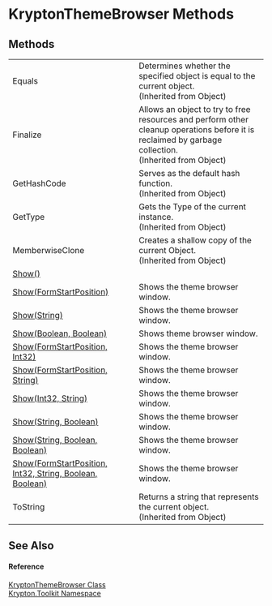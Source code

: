 # KryptonThemeBrowser Methods




## Methods
<table>
<tr>
<td>Equals</td>
<td>Determines whether the specified object is equal to the current object.<br />(Inherited from Object)</td></tr>
<tr>
<td>Finalize</td>
<td>Allows an object to try to free resources and perform other cleanup operations before it is reclaimed by garbage collection.<br />(Inherited from Object)</td></tr>
<tr>
<td>GetHashCode</td>
<td>Serves as the default hash function.<br />(Inherited from Object)</td></tr>
<tr>
<td>GetType</td>
<td>Gets the Type of the current instance.<br />(Inherited from Object)</td></tr>
<tr>
<td>MemberwiseClone</td>
<td>Creates a shallow copy of the current Object.<br />(Inherited from Object)</td></tr>
<tr>
<td><a href="de823a44-1982-405c-74fc-533e9d198954.md">Show()</a></td>
<td> </td></tr>
<tr>
<td><a href="405eb58a-0cc2-f9d8-ff1a-cc063af06bf2.md">Show(FormStartPosition)</a></td>
<td>Shows the theme browser window.</td></tr>
<tr>
<td><a href="4e4f68a2-ff96-cf3f-c92e-4395e4e1bf1a.md">Show(String)</a></td>
<td>Shows the theme browser window.</td></tr>
<tr>
<td><a href="a7ea7d18-04f9-a11b-0bbe-e666daa75d19.md">Show(Boolean, Boolean)</a></td>
<td>Shows theme browser window.</td></tr>
<tr>
<td><a href="7e81d9a8-b7c3-9847-82dc-6bd7fc4ea60c.md">Show(FormStartPosition, Int32)</a></td>
<td>Shows the theme browser window.</td></tr>
<tr>
<td><a href="3531a7e4-b5e4-66cc-b94e-6643029c9427.md">Show(FormStartPosition, String)</a></td>
<td>Shows the theme browser window.</td></tr>
<tr>
<td><a href="025b4b3b-4b69-ab7b-1068-e4a1242baf04.md">Show(Int32, String)</a></td>
<td>Shows the theme browser window.</td></tr>
<tr>
<td><a href="aa00787f-048a-852b-41c7-f5f95c6b0abe.md">Show(String, Boolean)</a></td>
<td>Shows the theme browser window.</td></tr>
<tr>
<td><a href="72853f47-8045-0016-ce72-6070d93481a8.md">Show(String, Boolean, Boolean)</a></td>
<td>Shows the theme browser window.</td></tr>
<tr>
<td><a href="280ba013-2286-5124-b989-351e814015e5.md">Show(FormStartPosition, Int32, String, Boolean, Boolean)</a></td>
<td>Shows the theme browser window.</td></tr>
<tr>
<td>ToString</td>
<td>Returns a string that represents the current object.<br />(Inherited from Object)</td></tr>
</table>

## See Also


#### Reference
<a href="606d406f-2eec-7746-d526-9a6784266e36.md">KryptonThemeBrowser Class</a>  
<a href="79d2eac2-21f4-54ff-7552-b20c33c30600.md">Krypton.Toolkit Namespace</a>  
